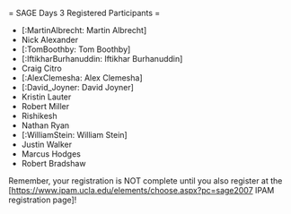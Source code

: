 = SAGE Days 3 Registered Participants =

 * [:MartinAlbrecht: Martin Albrecht]
 * Nick Alexander
 * [:TomBoothby: Tom Boothby] 
 * [:IftikharBurhanuddin: Iftikhar Burhanuddin]  
 * Craig Citro
 * [:AlexClemesha: Alex Clemesha]
 * [:David_Joyner: David Joyner]
 * Kristin Lauter
 * Robert Miller
 * Rishikesh
 * Nathan Ryan
 * [:WilliamStein: William Stein]
 * Justin Walker
 * Marcus Hodges
 * Robert Bradshaw

Remember, your registration is NOT complete until you also register at the 
[https://www.ipam.ucla.edu/elements/choose.aspx?pc=sage2007 IPAM registration page]!
